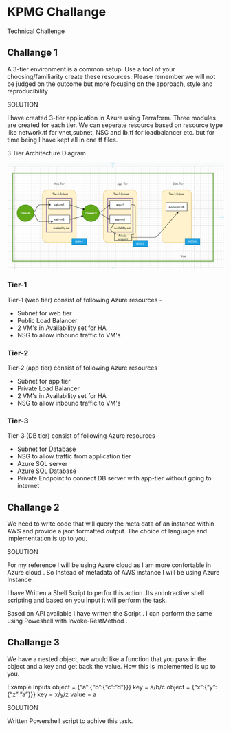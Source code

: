 
# KPMG Challange

Technical Challenge

## Challange 1
A 3-tier environment is a common setup. Use a tool of your choosing/familiarity create these resources. Please remember we will not be judged on the outcome but more focusing on the approach, style and reproducibility

SOLUTION

I have created 3-tier application in Azure using Terraform. Three modules are created for each tier. We can seperate resource based on resource type like network.tf for vnet,subnet, NSG and lb.tf for loadbalancer etc.  but for time being I have kept all in one tf files.

3 Tier Architecture Diagram 


![Logo](https://github.com/ashutoshanshu07/KPMG/blob/main/image/3-Tier-updated.PNG)

### Tier-1
Tier-1 (web tier) consist of following Azure resources -

- Subnet for web tier
- Public Load Balancer
- 2 VM's in Availability set for HA
- NSG to allow inbound traffic to VM's
### Tier-2
Tier-2 (app tier) consist of following Azure resources
- Subnet for app tier
- Private Load Balancer
- 2 VM's in Availability set for HA
- NSG to allow inbound traffic to VM's
### Tier-3
Tier-3 (DB tier) consist of following Azure resources -
- Subnet for Database
- NSG to allow traffic from application tier
- Azure SQL server
- Azure SQL Database
- Private Endpoint to connect DB server with app-tier without going to internet


## Challange 2
We need to write code that will query the meta data of an instance within AWS and provide a json formatted output. The choice of language and implementation is up to you.

SOLUTION

For my reference I will be using Azure cloud as I am more confortable in Azure cloud . So Instead of metadata of AWS instance I will be using Azure Instance .

I have Written a Shell Script to perfor this action .Its an intractive shell scripting and based on you input it will perform the task.

Based on API available I have written the Script . I can perform the same using Poweshell with Invoke-RestMethod .


## Challange 3
We have a nested object, we would like a function that you pass in the object and a key and get back the value. How this is implemented is up to you.

Example Inputs
object = {“a”:{“b”:{“c”:”d”}}}
key = a/b/c
object = {“x”:{“y”:{“z”:”a”}}}
key = x/y/z
value = a


SOLUTION

Written Powershell script to achive this task.
